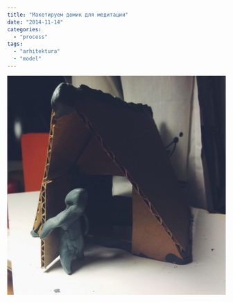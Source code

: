 ```yaml
---
title: "Макетируем домик для медитации"
date: "2014-11-14"
categories:
  - "process"
tags:
  - "arhitektura"
  - "model"
---
```


[![IMG_6900.JPG](./images/IMG_6900.jpg)](https://frkt.ru/ooley/wp-content/uploads/sites/13/2014/12/u__yROtgvKE.jpg2014/11/IMG_6900.jpg)
